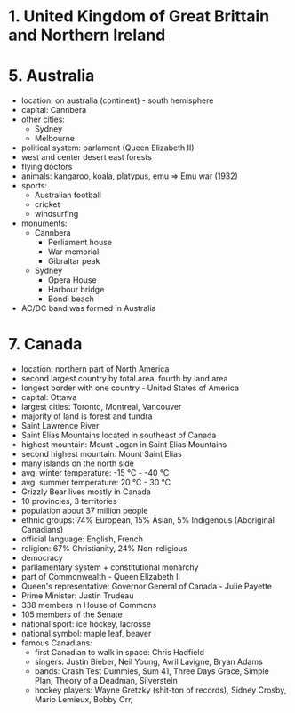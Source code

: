 # 1. United Kingdom of Great Brittain and Northern Ireland

# 5. Australia
* location: on australia (continent) - south hemisphere
* capital: Cannbera
* other cities: 
	* Sydney
	* Melbourne
* political system: parlament (Queen Elizabeth II)
* west and center desert east forests
* flying doctors
* animals: kangaroo, koala, platypus, emu => Emu war (1932)
* sports:
	* Australian football
	* cricket
	* windsurfing
* monuments:
	* Cannbera
		* Perliament house
		* War memorial
		* Gibraltar peak
	* Sydney
		* Opera House
		* Harbour bridge
		* Bondi beach
* AC/DC band was formed in Australia

# 7. Canada
* location: northern part of North America
* second largest country by total area, fourth by land area
* longest border with one country - United States of America
* capital: Ottawa
* largest cities: Toronto, Montreal, Vancouver
* majority of land is forest and tundra
* Saint Lawrence River
* Saint Elias Mountains located in southeast of Canada
* highest mountain: Mount Logan in Saint Elias Mountains
* second highest mountain: Mount Saint Elias
* many islands on the north side
* avg. winter temperature: -15 °C - -40 °C
* avg. summer temperature: 20 °C - 30 °C
* Grizzly Bear lives mostly in Canada
* 10 provincies, 3 territories
* population about 37 million people
* ethnic groups: 74% European, 15% Asian, 5% Indigenous (Aboriginal Canadians)
* official language: English, French
* religion: 67% Christianity, 24% Non-religious
* democracy
* parliamentary system + constitutional monarchy
* part of Commonwealth - Queen Elizabeth II
* Queen's representative: Governor General of Canada - Julie Payette
* Prime Minister: Justin Trudeau
* 338 members in House of Commons
* 105 members of the Senate
* national sport: ice hockey, lacrosse
* national symbol: maple leaf, beaver
* famous Canadians:
    * first Canadian to walk in space: Chris Hadfield
    * singers: Justin Bieber, Neil Young, Avril Lavigne, Bryan Adams
    * bands: Crash Test Dummies, Sum 41, Three Days Grace, Simple Plan, Theory of a Deadman, Silverstein
    * hockey players: Wayne Gretzky (shit-ton of records), Sidney Crosby, Mario Lemieux, Bobby Orr, 
    
